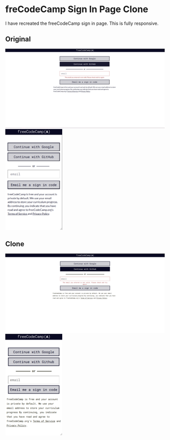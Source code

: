 # freCodeCamp Sign In Page Clone

I have recreated the freeCodeCamp sign in page. This is fully responsive.

## Original

<img src="images/original.png" width="700"/>
<img src="images/original-phone.png" width="180" />

## Clone

<img src="images/clone.png" width="700"/>
<img src="images/clone-phone.png" width="180"/>